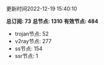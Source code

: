 更新时间2022-12-19 15:40:10

**总订阅: 73**
**总节点: 1310**
**有效节点: 484**
- trojan节点: 52
- v2ray节点: 277
- ss节点: 154
- ssr节点: 1
